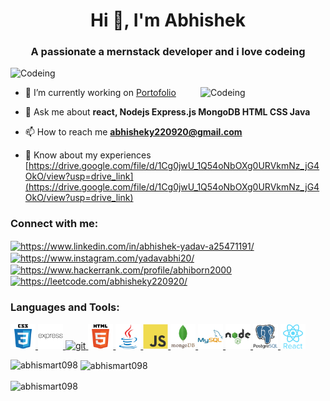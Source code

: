 <h1 align="center">Hi 👋, I'm Abhishek</h1>
<h3 align="center">A passionate a mernstack developer and i love codeing</h3>
<img src="https://camo.githubusercontent.com/7de37139d0b4c1ce40865e799b446c0e963a3dd8fb68d239707237c40604fa3d/68747470733a2f2f63646e2e6472696262626c652e636f6d2f75736572732f3733303730332f73637265656e73686f74732f363538313234332f6176656e746f2e676966" alt="Codeing" aling="right" width="400px">

<p align="left">
 <img align = "right" alt = "Codeing" width = "200px" src="https://komarev.com/ghpvc/?username=abhismart098&label=Profile%20views&color=0e75b6&style=flat" alt="abhismart098" /> </p>

- 🔭 I’m currently working on [Portofolio](https://github.com/ABhismart098/portfolio12.git)

- 💬 Ask me about **react, Nodejs Express.js MongoDB HTML CSS Java**

- 📫 How to reach me **abhisheky220920@gmail.com**

- 📄 Know about my experiences [https://drive.google.com/file/d/1Cg0jwU_1Q54oNbOXg0URVkmNz_jG4OkO/view?usp=drive_link](https://drive.google.com/file/d/1Cg0jwU_1Q54oNbOXg0URVkmNz_jG4OkO/view?usp=drive_link)

<h3 align="left">Connect with me:</h3>
<p align="left">
<a href="https://www.linkedin.com/in/abhishek-yadav-a25471191/" target="blank"><img align="center" src="https://raw.githubusercontent.com/rahuldkjain/github-profile-readme-generator/master/src/images/icons/Social/linked-in-alt.svg" alt="https://www.linkedin.com/in/abhishek-yadav-a25471191/" height="30" width="40" /></a>
<a href="https://www.instagram.com/yadavabhi20/" target="blank"><img align="center" src="https://raw.githubusercontent.com/rahuldkjain/github-profile-readme-generator/master/src/images/icons/Social/instagram.svg" alt="https://www.instagram.com/yadavabhi20/" height="30" width="40" /></a>
<a href="https://www.hackerrank.com/profile/abhiborn2000" target="blank"><img align="center" src="https://raw.githubusercontent.com/rahuldkjain/github-profile-readme-generator/master/src/images/icons/Social/hackerrank.svg" alt="https://www.hackerrank.com/profile/abhiborn2000" height="30" width="40" /></a>
<a href="https://leetcode.com/abhisheky220920/" target="blank"><img align="center" src="https://raw.githubusercontent.com/rahuldkjain/github-profile-readme-generator/master/src/images/icons/Social/leet-code.svg" alt="https://leetcode.com/abhisheky220920/" height="30" width="40" /></a>
</p>

<h3 align="left">Languages and Tools:</h3>
<p align="left"> <a href="https://www.w3schools.com/css/" target="_blank" rel="noreferrer"> <img src="https://raw.githubusercontent.com/devicons/devicon/master/icons/css3/css3-original-wordmark.svg" alt="css3" width="40" height="40"/> </a> <a href="https://expressjs.com" target="_blank" rel="noreferrer"> <img src="https://raw.githubusercontent.com/devicons/devicon/master/icons/express/express-original-wordmark.svg" alt="express" width="40" height="40"/> </a> <a href="https://git-scm.com/" target="_blank" rel="noreferrer"> <img src="https://www.vectorlogo.zone/logos/git-scm/git-scm-icon.svg" alt="git" width="40" height="40"/> </a> <a href="https://www.w3.org/html/" target="_blank" rel="noreferrer"> <img src="https://raw.githubusercontent.com/devicons/devicon/master/icons/html5/html5-original-wordmark.svg" alt="html5" width="40" height="40"/> </a> <a href="https://www.java.com" target="_blank" rel="noreferrer"> <img src="https://raw.githubusercontent.com/devicons/devicon/master/icons/java/java-original.svg" alt="java" width="40" height="40"/> </a> <a href="https://developer.mozilla.org/en-US/docs/Web/JavaScript" target="_blank" rel="noreferrer"> <img src="https://raw.githubusercontent.com/devicons/devicon/master/icons/javascript/javascript-original.svg" alt="javascript" width="40" height="40"/> </a> <a href="https://www.mongodb.com/" target="_blank" rel="noreferrer"> <img src="https://raw.githubusercontent.com/devicons/devicon/master/icons/mongodb/mongodb-original-wordmark.svg" alt="mongodb" width="40" height="40"/> </a> <a href="https://www.mysql.com/" target="_blank" rel="noreferrer"> <img src="https://raw.githubusercontent.com/devicons/devicon/master/icons/mysql/mysql-original-wordmark.svg" alt="mysql" width="40" height="40"/> </a> <a href="https://nodejs.org" target="_blank" rel="noreferrer"> <img src="https://raw.githubusercontent.com/devicons/devicon/master/icons/nodejs/nodejs-original-wordmark.svg" alt="nodejs" width="40" height="40"/> </a> <a href="https://www.postgresql.org" target="_blank" rel="noreferrer"> <img src="https://raw.githubusercontent.com/devicons/devicon/master/icons/postgresql/postgresql-original-wordmark.svg" alt="postgresql" width="40" height="40"/> </a> <a href="https://reactjs.org/" target="_blank" rel="noreferrer"> <img src="https://raw.githubusercontent.com/devicons/devicon/master/icons/react/react-original-wordmark.svg" alt="react" width="40" height="40"/> </a> </p>

<p><img align="left" src="https://github-readme-stats.vercel.app/api/top-langs?username=abhismart098&show_icons=true&locale=en&layout=compact" alt="abhismart098" /></p>

<p>&nbsp;<img align="center" src="https://github-readme-stats.vercel.app/api?username=abhismart098&show_icons=true&locale=en" alt="abhismart098" /></p>

<p><img align="center" src="https://github-readme-streak-stats.herokuapp.com/?user=abhismart098&" alt="abhismart098" /></p>
